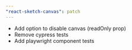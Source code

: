 ```yaml
---
"react-sketch-canvas": patch
---
```


- Add option to disable canvas (readOnly prop)
- Remove cypress tests
- Add playwright component tests
